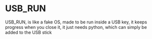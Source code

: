 # USB_RUN
USB_RUN, is like a fake OS, made to be run inside a USB key, it keeps progress when you close it, it just needs python, which can simply be added to the USB stick
